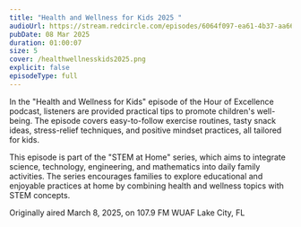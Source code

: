 ```yaml
---
title: "Health and Wellness for Kids 2025 "
audioUrl: https://stream.redcircle.com/episodes/6064f097-ea61-4b37-aa66-f14427b9f834/stream.mp3
pubDate: 08 Mar 2025
duration: 01:00:07
size: 5
cover: /healthwellnesskids2025.png
explicit: false
episodeType: full
---
```

In the "Health and Wellness for Kids" episode of the Hour of Excellence podcast, listeners are provided practical tips to promote children's well-being. The episode covers easy-to-follow exercise routines, tasty snack ideas, stress-relief techniques, and positive mindset practices, all tailored for kids. 

This episode is part of the "STEM at Home" series, which aims to integrate science, technology, engineering, and mathematics into daily family activities. The series encourages families to explore educational and enjoyable practices at home by combining health and wellness topics with STEM concepts. 

Originally aired March 8, 2025, on 107.9 FM WUAF Lake City, FL